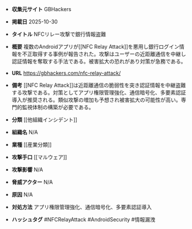 - **収集元サイト**
GBHackers

- **掲載日**
2025-10-30

- **タイトル**
NFCリレー攻撃で銀行情報盗難

- **概要**
複数のAndroidアプリが[[NFC Relay Attack]]を悪用し銀行ログイン情報を不正取得する事例が報告された。攻撃はユーザーの近距離通信を中継し認証情報を奪取する手法である。被害拡大の恐れがあり対策が急務である。

- **URL**
https://gbhackers.com/nfc-relay-attack/

- **備考**
[[NFC Relay Attack]]は近距離通信の脆弱性を突き認証情報を中継盗難する攻撃である。対策としてアプリ権限管理強化、通信暗号化、多要素認証導入が推奨される。類似攻撃の増加も予想され被害拡大の可能性が高い。専門的監視体制の構築が必要である。

- **分類**
[[他組織インシデント]]

- **組織名**
N/A

- **業種**
[[産業分類]]

- **攻撃手口**
[[マルウェア]]

- **攻撃影響**
N/A

- **脅威アクター**
N/A

- **原因**
N/A

- **対処方法**
アプリ権限管理強化、通信暗号化、多要素認証導入

- **ハッシュタグ**
#NFCRelayAttack #AndroidSecurity #情報漏洩
